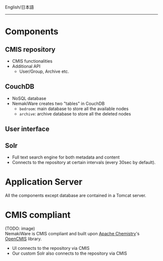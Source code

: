 English/日本語 
***
# Components
## CMIS repository
- CMIS functionalities
- Additional API
  - User/Group, Archive etc.  

## CouchDB
- NoSQL database
- NemakiWare creates two "tables" in CouchDB
  - `bedroom`: main database to store all the available nodes  
  - `archive`: archive database to store all the deleted nodes  

## User interface

## Solr
- Full text search engine for both metadata and content
- Connects to the repository at certain intervals (every 30sec by default).  

# Application Server
All the components except database are contained in a Tomcat server.  

# CMIS compliant
(TODO: image)  
NemakiWare is CMIS compliant and built upon [Apache Chemistry](http://chemistry.apache.org/)'s [OpenCMIS](http://chemistry.apache.org/java/opencmis.html) library.
- UI connects to the repository via CMIS
- Our custom Solr also connects to the repository via CMIS